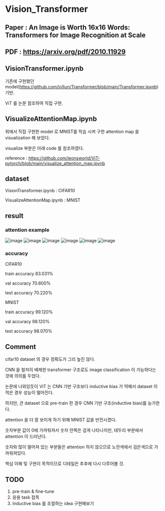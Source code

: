 # Vision_Transformer
## Paper : An Image is Worth 16x16 Words: Transformers for Image Recognition at Scale
## PDF : https://arxiv.org/pdf/2010.11929

## VisionTransformer.ipynb
기존에 구현했던 model(https://github.com/jo1jun/Transformer/blob/main/Transformer.ipynb) 기반.

ViT 를 논문 참조하여 직접 구현.

## VisualizeAttentionMap.ipynb
위에서 직접 구현한 model 로 MNIST를 학습 시켜 구한 attention map 을 visualization 해 보았다.

visualize 부분은 아래 code 를 참조하였다.

reference : https://github.com/jeonsworld/ViT-pytorch/blob/main/visualize_attention_map.ipynb

## dataset
VisionTransformer.ipynb : CIFAR10

VisualizeAttentionMap.ipynb : MNIST

## result
### attention example
![image](https://user-images.githubusercontent.com/68524289/117577692-c7dd2f80-b125-11eb-9e50-dee45695f3ab.png)
![image](https://user-images.githubusercontent.com/68524289/117577696-cdd31080-b125-11eb-8040-13fe40bfdba3.png)
![image](https://user-images.githubusercontent.com/68524289/117577699-d0356a80-b125-11eb-9d53-3d974f4067ff.png)
![image](https://user-images.githubusercontent.com/68524289/117577704-d3305b00-b125-11eb-9604-2e1bf99264be.png)
![image](https://user-images.githubusercontent.com/68524289/117577708-d6c3e200-b125-11eb-9326-cfe2bf7cf43c.png)
![image](https://user-images.githubusercontent.com/68524289/117577710-d9bed280-b125-11eb-8362-244dcb67c49f.png)


### accuracy
CIFAR10
  
train accuracy 83.031%

val accuracy 70.600%

test accuracy 70.220%
  
MNIST
  
train accuracy 99.120%

val accuracy 98.120%

test accuracy 98.070%

## Comment

cifar10 dataset 의 경우 정확도가 그리 높진 않다.

CNN 을 철저히 배제한 transformer 구조로도 image classification 이 가능하다는 것에 의의를 두었다.

논문에 나와있듯이 ViT 는 CNN 기반 구조보다 inductive bias 가 약해서 dataset 이 적은 경우 성능이 떨어진다.

하지만, 큰 dataset 으로 pre-train 한 경우 CNN 기반 구조(inductive bias)를 능가한다.



attention 을 더 잘 보이게 하기 위해 MNIST 값을 반전시켰다. 

숫자부분 값이 0에 가까워져서 숫자 안쪽은 검게 나타나지만, 테두리 부분에서 attention 이 드러난다. 

숫자와 많이 떨어져 있는 부분들은 attention 하지 않으므로 노란색에서 검은색으로 가까워져있다.

핵심 이해 및 구현이 목적이므로 디테일은 추후에 다시 다루어볼 것.

## TODO
1. pre-train & fine-tune
2. 응용 task 접목
3. Inductive bias 를 조절하는 idea 구현해보기
